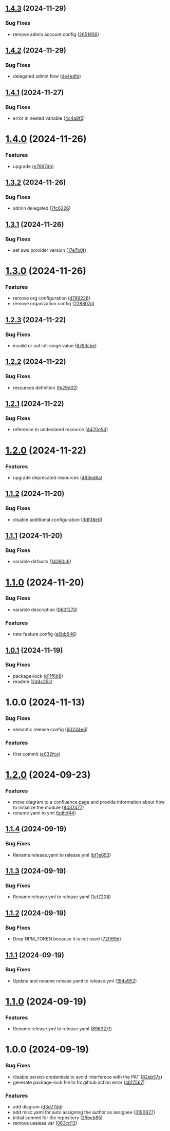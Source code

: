 ## [1.4.3](https://github.com/nstrlabs/tf-aws-guardduty/compare/v1.4.2...v1.4.3) (2024-11-29)


### Bug Fixes

* remove admin account config ([2651956](https://github.com/nstrlabs/tf-aws-guardduty/commit/2651956d05df863a5ff68fa7b05824ec238effe1))

## [1.4.2](https://github.com/nstrlabs/tf-aws-guardduty/compare/v1.4.1...v1.4.2) (2024-11-29)


### Bug Fixes

* delegated admin flow ([de4edfa](https://github.com/nstrlabs/tf-aws-guardduty/commit/de4edfab732d931987577ade8953289eec42df3b))

## [1.4.1](https://github.com/nstrlabs/tf-aws-guardduty/compare/v1.4.0...v1.4.1) (2024-11-27)


### Bug Fixes

* error in nested variable ([4c4a9f5](https://github.com/nstrlabs/tf-aws-guardduty/commit/4c4a9f5f39c98f4854fa9b7b17b56fb5c96dc2cb))

# [1.4.0](https://github.com/nstrlabs/tf-aws-guardduty/compare/v1.3.2...v1.4.0) (2024-11-26)


### Features

* upgrade ([e7667db](https://github.com/nstrlabs/tf-aws-guardduty/commit/e7667db9fae50bf380adb3a900cd0367afd56ef0))

## [1.3.2](https://github.com/nstrlabs/tf-aws-guardduty/compare/v1.3.1...v1.3.2) (2024-11-26)


### Bug Fixes

* admin delegated ([7fc6226](https://github.com/nstrlabs/tf-aws-guardduty/commit/7fc62266970c4d27ae2bc6412564c708a364d130))

## [1.3.1](https://github.com/nstrlabs/tf-aws-guardduty/compare/v1.3.0...v1.3.1) (2024-11-26)


### Bug Fixes

* set aws provider version ([17e7b0f](https://github.com/nstrlabs/tf-aws-guardduty/commit/17e7b0f216921137001d10fc142bb43e2457ab8e))

# [1.3.0](https://github.com/nstrlabs/tf-aws-guardduty/compare/v1.2.3...v1.3.0) (2024-11-26)


### Features

* remove org configuration ([d789228](https://github.com/nstrlabs/tf-aws-guardduty/commit/d789228200ca1e5a320f2ed63523291a1941ff93))
* remove organization config ([228807d](https://github.com/nstrlabs/tf-aws-guardduty/commit/228807d42143d5aa62e9a01f4bdf6944bec0fc38))

## [1.2.3](https://github.com/nstrlabs/tf-aws-guardduty/compare/v1.2.2...v1.2.3) (2024-11-22)


### Bug Fixes

* invalid or out-of-range value ([9763c5e](https://github.com/nstrlabs/tf-aws-guardduty/commit/9763c5ec023c600da38d3824d87ede4d49f84acc))

## [1.2.2](https://github.com/nstrlabs/tf-aws-guardduty/compare/v1.2.1...v1.2.2) (2024-11-22)


### Bug Fixes

* resources definition ([fe29d02](https://github.com/nstrlabs/tf-aws-guardduty/commit/fe29d0250860c3031adef8146875da3b678feedc))

## [1.2.1](https://github.com/nstrlabs/tf-aws-guardduty/compare/v1.2.0...v1.2.1) (2024-11-22)


### Bug Fixes

* reference to undeclared resource ([4470e54](https://github.com/nstrlabs/tf-aws-guardduty/commit/4470e547f655ba3427107371aca51fb49b996234))

# [1.2.0](https://github.com/nstrlabs/tf-aws-guardduty/compare/v1.1.2...v1.2.0) (2024-11-22)


### Features

* upgrade deprecated resources ([483ed6a](https://github.com/nstrlabs/tf-aws-guardduty/commit/483ed6ac821375124af8bcbb6523c5e92f4368a4))

## [1.1.2](https://github.com/nstrlabs/tf-aws-guardduty/compare/v1.1.1...v1.1.2) (2024-11-20)


### Bug Fixes

* disable additional configuration ([3df38e0](https://github.com/nstrlabs/tf-aws-guardduty/commit/3df38e0934734ab3eee102661be990d41c103771))

## [1.1.1](https://github.com/nstrlabs/tf-aws-guardduty/compare/v1.1.0...v1.1.1) (2024-11-20)


### Bug Fixes

* variable defaults ([14390c6](https://github.com/nstrlabs/tf-aws-guardduty/commit/14390c614d7b19a486e09d9f57e4ec355882e072))

# [1.1.0](https://github.com/nstrlabs/tf-aws-guardduty/compare/v1.0.1...v1.1.0) (2024-11-20)


### Bug Fixes

* variable description ([060f270](https://github.com/nstrlabs/tf-aws-guardduty/commit/060f270602ec0e5173dbf561b7b2ce992991ec36))


### Features

* new feature config ([a6bb546](https://github.com/nstrlabs/tf-aws-guardduty/commit/a6bb546c317e5d48c702638058325ab0d0fa3eee))

## [1.0.1](https://github.com/nstrlabs/tf-aws-guardduty/compare/v1.0.0...v1.0.1) (2024-11-19)


### Bug Fixes

* package-lock ([d11f6b8](https://github.com/nstrlabs/tf-aws-guardduty/commit/d11f6b80d9991ec82586595190e363f4c65900c5))
* readme ([2d4c25c](https://github.com/nstrlabs/tf-aws-guardduty/commit/2d4c25c8883b7a8bac3240bba419672559ab1556))

# 1.0.0 (2024-11-13)


### Bug Fixes

* semantic release config ([60234e6](https://github.com/nstrlabs/tf-aws-guardduty/commit/60234e6af969df36a37ecfe2b5d90a7f37f4b9d3))


### Features

* first commit ([e032fce](https://github.com/nstrlabs/tf-aws-guardduty/commit/e032fce07f799230d9e714062f2caa424a891244))

# [1.2.0](https://github.com/nstrlabs/tf-modules-template/compare/v1.1.4...v1.2.0) (2024-09-23)


### Features

* move diagram to a confluence page and provide information about how to initialize the module ([8437477](https://github.com/nstrlabs/tf-modules-template/commit/8437477e81bd76e1f5cdd6fd5b68e4b63e95511d))
* rename yaml to yml ([bdfcf44](https://github.com/nstrlabs/tf-modules-template/commit/bdfcf441a1965842db38611eaba4831fa14452ca))

## [1.1.4](https://github.com/nstrlabs/tf-modules-template/compare/v1.1.3...v1.1.4) (2024-09-19)


### Bug Fixes

* Rename release.yaml to release.yml ([bf1e653](https://github.com/nstrlabs/tf-modules-template/commit/bf1e653fc0339ce1072cdd07ac9ea6f8334e0f51))

## [1.1.3](https://github.com/nstrlabs/tf-modules-template/compare/v1.1.2...v1.1.3) (2024-09-19)


### Bug Fixes

* Rename release.yml to release.yaml ([1cf7208](https://github.com/nstrlabs/tf-modules-template/commit/1cf72086618c2d8df21e6e1284335f4d5b347707))

## [1.1.2](https://github.com/nstrlabs/tf-modules-template/compare/v1.1.1...v1.1.2) (2024-09-19)


### Bug Fixes

* Drop NPM_TOKEN because it is not used ([72ff69d](https://github.com/nstrlabs/tf-modules-template/commit/72ff69d038f21620e9b5f40c56f4a7e779b99522))

## [1.1.1](https://github.com/nstrlabs/tf-modules-template/compare/v1.1.0...v1.1.1) (2024-09-19)


### Bug Fixes

* Update and rename release.yaml to release.yml ([194a952](https://github.com/nstrlabs/tf-modules-template/commit/194a952e3e1c8a3a40cf0a6444bff39308832b8b))

# [1.1.0](https://github.com/nstrlabs/tf-modules-template/compare/v1.0.0...v1.1.0) (2024-09-19)


### Features

* Rename release.yml to release.yaml ([896327f](https://github.com/nstrlabs/tf-modules-template/commit/896327ff95f3ad5c67da8ceef4ce6bdbbe89e175))

# 1.0.0 (2024-09-19)


### Bug Fixes

* disable persist-credentials to avoid interferece with the PAT ([82eb57a](https://github.com/nstrlabs/tf-modules-template/commit/82eb57a6c6eeb3e51add8582bcd979ec62016c82))
* generate package-lock file to fix github action error ([a617567](https://github.com/nstrlabs/tf-modules-template/commit/a617567bb0faa7b6232f3e09b320aee7a9e441e0))


### Features

* add diagram ([d3d77dd](https://github.com/nstrlabs/tf-modules-template/commit/d3d77dd754282e4f49a24864316e16de3a59fae1))
* add misc.yaml for auto assigning the author as assignee ([3190627](https://github.com/nstrlabs/tf-modules-template/commit/319062703ed123cee6a87c32b8491a404daf2ae6))
* initial commit for the repository ([25beb85](https://github.com/nstrlabs/tf-modules-template/commit/25beb85ace1918effca32c8fac9de52089eeeb36))
* remove useless var ([063cd13](https://github.com/nstrlabs/tf-modules-template/commit/063cd1316757a4919a996ec41a8a8c81d07734fb))
